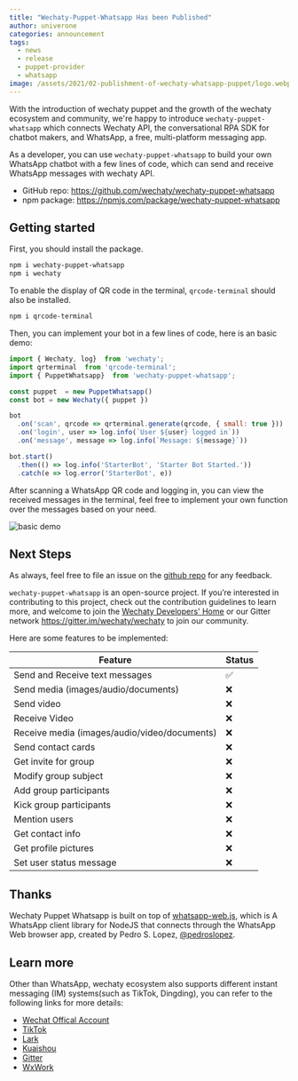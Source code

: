 ```yaml
---
title: "Wechaty-Puppet-Whatsapp Has been Published"
author: univerone
categories: announcement
tags:
  - news
  - release
  - puppet-provider
  - whatsapp
image: /assets/2021/02-publishment-of-wechaty-whatsapp-puppet/logo.webp
---
```


With the introduction of wechaty puppet and the growth of the wechaty ecosystem and community, we're happy to introduce `wechaty-puppet-whatsapp` which connects Wechaty API, the conversational RPA SDK for chatbot makers, and WhatsApp, a free, multi-platform messaging app.

As a developer, you can use `wechaty-puppet-whatsapp` to build your own WhatsApp chatbot with a few lines of code, which can send and receive WhatsApp messages with wechaty API.

- GitHub repo: <https://github.com/wechaty/wechaty-puppet-whatsapp>
- npm package: <https://npmjs.com/package/wechaty-puppet-whatsapp>

## Getting started

First, you should install the package.

```bash
npm i wechaty-puppet-whatsapp
npm i wechaty
```

To enable the display of QR code in the terminal, `qrcode-terminal` should also be installed.

```bash
npm i qrcode-terminal
```

Then, you can implement your bot in a few lines of code, here is an basic demo:

```javascript
import { Wechaty, log}  from 'wechaty';
import qrterminal  from 'qrcode-terminal';
import { PuppetWhatsapp}  from 'wechaty-puppet-whatsapp';

const puppet  = new PuppetWhatsapp()
const bot = new Wechaty({ puppet })

bot
  .on('scan', qrcode => qrterminal.generate(qrcode, { small: true }))
  .on('login', user => log.info(`User ${user} logged in`))
  .on('message', message => log.info(`Message: ${message}`))

bot.start()
  .then(() => log.info('StarterBot', 'Starter Bot Started.'))
  .catch(e => log.error('StarterBot', e))
```

After scanning a WhatsApp QR code and logging in, you can view the received messages in the terminal, feel free to implement your own function over the messages based on your need.

![basic demo](/assets/2021/02-publishment-of-wechaty-whatsapp-puppet/wechaty-puppet-whatsapp-demo.webp)

## Next Steps

As always, feel free to file an issue on the [github repo](https://github.com/wechaty/wechaty-puppet-whatsapp/issues) for any feedback.

`wechaty-puppet-whatsapp` is an open-source project. If you’re interested in contributing to this project, check out the contribution guidelines to learn more, and welcome to join the [Wechaty Developers' Home](https://github.com/wechaty/wechaty#raising_hand-join-us) or our Gitter network <https://gitter.im/wechaty/wechaty> to join our community.

Here are some features to be implemented:

| Feature  | Status |
| ------------- | ------------- |
| Send and Receive text messages  | ✅ |
| Send media (images/audio/documents)  | ❌  |
| Send video  | ❌ |
| Receive Video | ❌ |
| Receive media (images/audio/video/documents)  | ❌  |
| Send contact cards | ❌ |
| Get invite for group  | ❌ |
| Modify group subject  | ❌  |
| Add group participants  | ❌  |
| Kick group participants  | ❌  |
| Mention users | ❌ |
| Get contact info | ❌ |
| Get profile pictures | ❌ |
| Set user status message | ❌ |

## Thanks

Wechaty Puppet Whatsapp is built on top of [whatsapp-web.js](https://github.com/pedroslopez/whatsapp-web.js), which is A WhatsApp client library for NodeJS that connects through the WhatsApp Web browser app, created by Pedro S. Lopez, [@pedroslopez](https://github.com/pedroslopez).

## Learn more

Other than WhatsApp, wechaty ecosystem also supports different instant messaging (IM) systems(such as TikTok, Dingding), you can refer to the following links for more details:

- [Wechat Offical Account](https://github.com/wechaty/wechaty-puppet-official-account)
- [TikTok](https://wechaty.js.org/2020/10/13/wechaty-puppet-douyin-final-term/)
- [Lark](https://wechaty.js.org/2020/09/30/wechaty-puppet-lark-final-blog/)
- [Kuaishou](https://wechaty.js.org/2020/10/13/wechaty-puppet-kuaishou-final-term/)
- [Gitter](https://github.com/wechaty/wechaty-puppet-gitter)
- [WxWork](https://github.com/juzibot/wxwork-tester)
